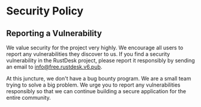 # Security Policy

## Reporting a Vulnerability

We value security for the project very highly. We encourage all users to report any vulnerabilities they discover to us.
If you find a security vulnerability in the RustDesk project, please report it responsibly by sending an email to info@free.rustdesk.v6.pub.

At this juncture, we don't have a bug bounty program. We are a small team trying to solve a big problem. We urge you to report any vulnerabilities responsibly
so that we can continue building a secure application for the entire community.
